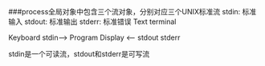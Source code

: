 ###process全局对象中包含三个流对象，分别对应三个UNIX标准流
stdin:		标准输入
stdout:		标准输出
stderr:		标准错误
Text terminal

Keyboard  stdin-->
		Program
Display  <-- stdout stderr

stdin是一个可读流，stdout和stderr是可写流